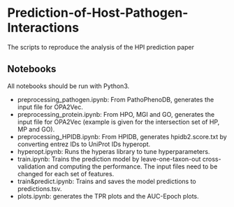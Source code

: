 # Prediction-of-Host-Pathogen-Interactions
The scripts to reproduce the analysis of the HPI prediction paper

## Notebooks
All notebooks should be run with Python3. 
* preprocessing_pathogen.ipynb: From PathoPhenoDB, generates the input file for OPA2Vec.
* preprocessing_protein.ipynb: From HPO, MGI and GO, generates the input file for OPA2Vec (example is given for the intersection set of HP, MP and GO).
* preprocessing_HPIDB.ipynb: From HPIDB, generates hpidb2.score.txt by converting entrez IDs to UniProt IDs
hyperopt.
* hyperopt.ipynb: Runs the hyperas library to tune hyperparameters.
* train.ipynb: Trains the prediction model by leave-one-taxon-out cross-validation and computing the performance. The input files need to be changed for each set of features.
* train&predict.ipynb: Trains and saves the model predictions to predictions.tsv.
* plots.ipynb: generates the TPR plots and the AUC-Epoch plots.
